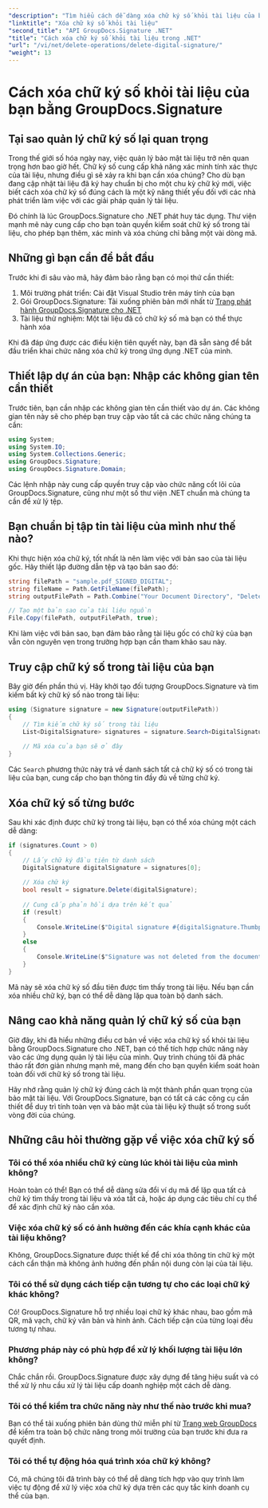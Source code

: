 ```yaml
---
"description": "Tìm hiểu cách dễ dàng xóa chữ ký số khỏi tài liệu của bạn bằng GroupDocs.Signature cho .NET. Hướng dẫn từng bước của chúng tôi sẽ giúp bạn duy trì bảo mật tài liệu một cách dễ dàng."
"linktitle": "Xóa chữ ký số khỏi tài liệu"
"second_title": "API GroupDocs.Signature .NET"
"title": "Cách xóa chữ ký số khỏi tài liệu trong .NET"
"url": "/vi/net/delete-operations/delete-digital-signature/"
"weight": 13
---
```


# Cách xóa chữ ký số khỏi tài liệu của bạn bằng GroupDocs.Signature

## Tại sao quản lý chữ ký số lại quan trọng

Trong thế giới số hóa ngày nay, việc quản lý bảo mật tài liệu trở nên quan trọng hơn bao giờ hết. Chữ ký số cung cấp khả năng xác minh tính xác thực của tài liệu, nhưng điều gì sẽ xảy ra khi bạn cần xóa chúng? Cho dù bạn đang cập nhật tài liệu đã ký hay chuẩn bị cho một chu kỳ chữ ký mới, việc biết cách xóa chữ ký số đúng cách là một kỹ năng thiết yếu đối với các nhà phát triển làm việc với các giải pháp quản lý tài liệu.

Đó chính là lúc GroupDocs.Signature cho .NET phát huy tác dụng. Thư viện mạnh mẽ này cung cấp cho bạn toàn quyền kiểm soát chữ ký số trong tài liệu, cho phép bạn thêm, xác minh và xóa chúng chỉ bằng một vài dòng mã.

## Những gì bạn cần để bắt đầu

Trước khi đi sâu vào mã, hãy đảm bảo rằng bạn có mọi thứ cần thiết:

1. Môi trường phát triển: Cài đặt Visual Studio trên máy tính của bạn
2. Gói GroupDocs.Signature: Tải xuống phiên bản mới nhất từ [Trang phát hành GroupDocs.Signature cho .NET](https://releases.groupdocs.com/signature/net/)
3. Tài liệu thử nghiệm: Một tài liệu đã có chữ ký số mà bạn có thể thực hành xóa

Khi đã đáp ứng được các điều kiện tiên quyết này, bạn đã sẵn sàng để bắt đầu triển khai chức năng xóa chữ ký trong ứng dụng .NET của mình.

## Thiết lập dự án của bạn: Nhập các không gian tên cần thiết

Trước tiên, bạn cần nhập các không gian tên cần thiết vào dự án. Các không gian tên này sẽ cho phép bạn truy cập vào tất cả các chức năng chúng ta cần:

```csharp
using System;
using System.IO;
using System.Collections.Generic;
using GroupDocs.Signature;
using GroupDocs.Signature.Domain;
```

Các lệnh nhập này cung cấp quyền truy cập vào chức năng cốt lõi của GroupDocs.Signature, cũng như một số thư viện .NET chuẩn mà chúng ta cần để xử lý tệp.

## Bạn chuẩn bị tập tin tài liệu của mình như thế nào?

Khi thực hiện xóa chữ ký, tốt nhất là nên làm việc với bản sao của tài liệu gốc. Hãy thiết lập đường dẫn tệp và tạo bản sao đó:

```csharp
string filePath = "sample.pdf_SIGNED_DIGITAL";
string fileName = Path.GetFileName(filePath);
string outputFilePath = Path.Combine("Your Document Directory", "DeleteDigital", fileName);

// Tạo một bản sao của tài liệu nguồn
File.Copy(filePath, outputFilePath, true);
```

Khi làm việc với bản sao, bạn đảm bảo rằng tài liệu gốc có chữ ký của bạn vẫn còn nguyên vẹn trong trường hợp bạn cần tham khảo sau này.

## Truy cập chữ ký số trong tài liệu của bạn

Bây giờ đến phần thú vị. Hãy khởi tạo đối tượng GroupDocs.Signature và tìm kiếm bất kỳ chữ ký số nào trong tài liệu:

```csharp
using (Signature signature = new Signature(outputFilePath))
{
    // Tìm kiếm chữ ký số trong tài liệu
    List<DigitalSignature> signatures = signature.Search<DigitalSignature>(SignatureType.Digital);
    
    // Mã xóa của bạn sẽ ở đây
}
```

Các `Search` phương thức này trả về danh sách tất cả chữ ký số có trong tài liệu của bạn, cung cấp cho bạn thông tin đầy đủ về từng chữ ký.

## Xóa chữ ký số từng bước

Sau khi xác định được chữ ký trong tài liệu, bạn có thể xóa chúng một cách dễ dàng:

```csharp
if (signatures.Count > 0)
{
    // Lấy chữ ký đầu tiên từ danh sách
    DigitalSignature digitalSignature = signatures[0];
    
    // Xóa chữ ký
    bool result = signature.Delete(digitalSignature);
    
    // Cung cấp phản hồi dựa trên kết quả
    if (result)
    {
        Console.WriteLine($"Digital signature #{digitalSignature.Thumbprint} from {digitalSignature.SignTime.ToShortDateString()} was deleted from document ['{fileName}'].");
    }
    else
    {
        Console.WriteLine($"Signature was not deleted from the document! Signature# {digitalSignature.Thumbprint} was not found!");
    }
}
```

Mã này sẽ xóa chữ ký số đầu tiên được tìm thấy trong tài liệu. Nếu bạn cần xóa nhiều chữ ký, bạn có thể dễ dàng lặp qua toàn bộ danh sách.

## Nâng cao khả năng quản lý chữ ký số của bạn

Giờ đây, khi đã hiểu những điều cơ bản về việc xóa chữ ký số khỏi tài liệu bằng GroupDocs.Signature cho .NET, bạn có thể tích hợp chức năng này vào các ứng dụng quản lý tài liệu của mình. Quy trình chúng tôi đã phác thảo rất đơn giản nhưng mạnh mẽ, mang đến cho bạn quyền kiểm soát hoàn toàn đối với chữ ký số trong tài liệu.

Hãy nhớ rằng quản lý chữ ký đúng cách là một thành phần quan trọng của bảo mật tài liệu. Với GroupDocs.Signature, bạn có tất cả các công cụ cần thiết để duy trì tính toàn vẹn và bảo mật của tài liệu kỹ thuật số trong suốt vòng đời của chúng.

## Những câu hỏi thường gặp về việc xóa chữ ký số

### Tôi có thể xóa nhiều chữ ký cùng lúc khỏi tài liệu của mình không?
Hoàn toàn có thể! Bạn có thể dễ dàng sửa đổi ví dụ mã để lặp qua tất cả chữ ký tìm thấy trong tài liệu và xóa tất cả, hoặc áp dụng các tiêu chí cụ thể để xác định chữ ký nào cần xóa.

### Việc xóa chữ ký số có ảnh hưởng đến các khía cạnh khác của tài liệu không?
Không, GroupDocs.Signature được thiết kế để chỉ xóa thông tin chữ ký một cách cẩn thận mà không ảnh hưởng đến phần nội dung còn lại của tài liệu.

### Tôi có thể sử dụng cách tiếp cận tương tự cho các loại chữ ký khác không?
Có! GroupDocs.Signature hỗ trợ nhiều loại chữ ký khác nhau, bao gồm mã QR, mã vạch, chữ ký văn bản và hình ảnh. Cách tiếp cận của từng loại đều tương tự nhau.

### Phương pháp này có phù hợp để xử lý khối lượng tài liệu lớn không?
Chắc chắn rồi. GroupDocs.Signature được xây dựng để tăng hiệu suất và có thể xử lý nhu cầu xử lý tài liệu cấp doanh nghiệp một cách dễ dàng.

### Tôi có thể kiểm tra chức năng này như thế nào trước khi mua?
Bạn có thể tải xuống phiên bản dùng thử miễn phí từ [Trang web GroupDocs](https://releases.groupdocs.com/) để kiểm tra toàn bộ chức năng trong môi trường của bạn trước khi đưa ra quyết định.

### Tôi có thể tự động hóa quá trình xóa chữ ký không?
Có, mã chúng tôi đã trình bày có thể dễ dàng tích hợp vào quy trình làm việc tự động để xử lý việc xóa chữ ký dựa trên các quy tắc kinh doanh cụ thể của bạn.